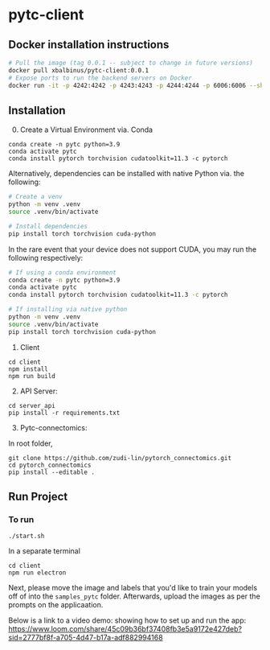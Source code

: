 # pytc-client

## Docker installation instructions

```bash
# Pull the image (tag 0.0.1 -- subject to change in future versions)
docker pull xbalbinus/pytc-client:0.0.1
# Expose ports to run the backend servers on Docker
docker run -it -p 4242:4242 -p 4243:4243 -p 4244:4244 -p 6006:6006 --shm-size=8g xbalbinus/pytc-client:0.0.1
```

## Installation
0. Create a Virtual Environment via. Conda

```
conda create -n pytc python=3.9
conda activate pytc
conda install pytorch torchvision cudatoolkit=11.3 -c pytorch
```

Alternatively, dependencies can be installed with native Python via. the following:

```bash
# Create a venv
python -m venv .venv
source .venv/bin/activate

# Install dependencies
pip install torch torchvision cuda-python
```

In the rare event that your device does not support CUDA, you may run the following respectively:

```bash
# If using a conda environment
conda create -n pytc python=3.9
conda activate pytc
conda install pytorch torchvision cudatoolkit=11.3 -c pytorch

# If installing via native python
python -m venv .venv
source .venv/bin/activate
pip install torch torchvision cuda-python
```

1. Client
```
cd client
npm install
npm run build
```

2. API Server:
```
cd server_api
pip install -r requirements.txt
```

3. Pytc-connectomics:

In root folder,
```
git clone https://github.com/zudi-lin/pytorch_connectomics.git
cd pytorch_connectomics
pip install --editable .
```

## Run Project
### To run
```
./start.sh
```
In a separate terminal
```
cd client
npm run electron
```

Next, please move the image and labels that you'd like to train your models off of into the `samples_pytc` folder. 
Afterwards, upload the images as per the prompts on the applicaation.

Below is a link to a video demo: showing how to set up and run the app:
https://www.loom.com/share/45c09b36bf37408fb3e5a9172e427deb?sid=2777bf8f-a705-4d47-b17a-adf882994168